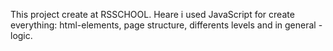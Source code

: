 This project create at RSSCHOOL. 
Heare i used JavaScript for create everything: html-elements, page structure, differents levels and in general - logic.
